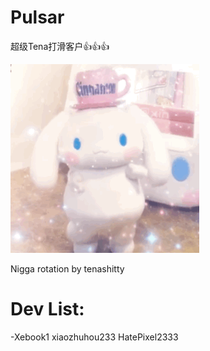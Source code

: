 # Pulsar
超级Tena打滑客户👍👍👍

![img.png](img.png)

Nigga rotation by tenashitty


# Dev List:
-Xebook1
xiaozhuhou233
HatePixel2333
